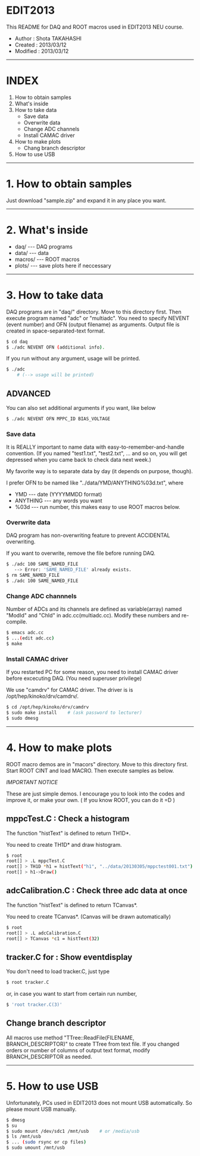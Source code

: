 # EDIT2013

This README for DAQ and ROOT macros used in EDIT2013 NEU course.

- Author   : Shota TAKAHASHI
- Created  : 2013/03/12
- Modified : 2013/03/12

---

# INDEX

1. How to obtain samples
2. What's inside
3. How to take data
   - Save data
   - Overwrite data
   - Change ADC channels
   - Install CAMAC driver
4. How to make plots
   - Chang branch descriptor
5. How to use USB

---

# 1. How to obtain samples

Just download "sample.zip" and expand it in any place you want.

---

# 2. What's inside

+ daq/    --- DAQ programs
+ data/   --- data
+ macros/ --- ROOT macros
+ plots/  --- save plots here if neccessary

---

# 3. How to take data

DAQ programs are in "daq/" directory.
Move to this directory first. Then execute program named "adc" or "multiadc".
You need to specify NEVENT (event number) and OFN (output filename) as arguments.
Output file is created in space-separated-text format.

```bash
$ cd daq
$ ./adc NEVENT OFN (additional info).
```

If you run without any argument, usage will be printed.

```bash
$ ./adc
    # (--> usage will be printed)
```

## ADVANCED

You can also set additional arguments if you want, like below

```bash
$ ./adc NEVENT OFN MPPC_ID BIAS_VOLTAGE
```


### Save data

It is REALLY important to name data with easy-to-remember-and-handle convention.
(If you named "test1.txt", "test2.txt", ... and so on,
 you will get depressed when you came back to check data next week.)

My favorite way is to separate data by day (it depends on purpose, though).

I prefer OFN to be named like "../data/YMD/ANYTHING%03d.txt", where

- YMD      --- date (YYYYMMDD format)
- ANYTHING --- any words you want
- %03d     --- run number, this makes easy to use ROOT macros below.


### Overwrite data

DAQ program has non-overwriting feature to prevent ACCIDENTAL overwriting.

If you want to overwrite, remove the file before running DAQ.

```bash
$ ./adc 100 SAME_NAMED_FILE
   --> Error: 'SAME_NAMED_FILE' already exists.
$ rm SAME_NAMED_FILE
$ ./adc 100 SAME_NAMED_FILE
```

### Change ADC channnels

Number of ADCs and its channels are defined as variable(array) named
"ModId" and "ChId" in adc.cc(multiadc.cc).
Modify these numbers and re-compile.

```bash
$ emacs adc.cc
$ ...(edit adc.cc)
$ make
```

### Install CAMAC driver

If you restarted PC for some reason, you need to install CAMAC driver before excecuting DAQ. (You need superuser privilege)

We use "camdrv" for CAMAC driver.
The driver is is /opt/hep/kinoko/drv/camdrv/.

```bash
$ cd /opt/hep/kinoko/drv/camdrv
$ sudo make install    # (ask password to lecturer)
$ sudo dmesg
```

---

# 4. How to make plots

ROOT macro demos are in "macors" directory.
Move to this directory first.
Start ROOT CINT and load MACRO.
Then execute samples as below.

*IMPORTANT NOTICE*

These are just simple demos.
I encourage you to look into the codes and improve it, or make your own.
( If you know ROOT, you can do it =D )


## mppcTest.C : Check a histogram

The function "histText" is defined to return TH1D*.

You need to create TH1D* and draw histogram.

```bash
$ root
root[] > .L mppcTest.C
root[] > TH1D *h1 = histText("h1", "../data/20130305/mppctest001.txt")
root[] > h1->Draw()
```

## adcCalibration.C : Check three adc data at once

The function "histText" is defined to return TCanvas*.

You need to create TCanvas*. (Canvas will be drawn automatically)

```bash
$ root
root[] > .L adcCalibration.C
root[] > TCanvas *c1 = histText(32)
```

## tracker.C for : Show eventdisplay

You don't need to load tracker.C, just type

```bash
$ root tracker.C
```

or, in case you want to start from certain run number,

```bash
$ 'root tracker.C(3)'
```

## Change branch descriptor

All macros use method "TTree::ReadFile(FILENAME, BRANCH_DESCRIPTOR)"
to create TTree from text file.  If you changed orders or number of
columns of output text format, modify BRANCH_DESCRIPTOR as needed.

---

# 5. How to use USB

Unfortunately, PCs used in EDIT2013 does not mount USB automatically.
So please mount USB manually.

```bash
$ dmesg
$ su
$ sudo mount /dev/sdc1 /mnt/usb    # or /media/usb
$ ls /mnt/usb
$ ... (sudo rsync or cp files)
$ sudo umount /mnt/usb
```
